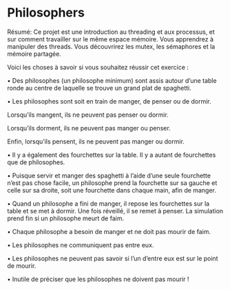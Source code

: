 # Philosophers

Résumé:
Ce projet est une introduction au threading et aux processus, et sur comment travailler
sur le même espace mémoire.
Vous apprendrez à manipuler des threads.
Vous découvrirez les mutex, les sémaphores et la mémoire partagée.

Voici les choses à savoir si vous souhaitez réussir cet exercice :

• Des philosophes (un philosophe minimum) sont assis autour d’une table ronde au centre de laquelle se trouve un grand plat de spaghetti.

• Les philosophes sont soit en train de manger, de penser ou de dormir.

  Lorsqu’ils mangent, ils ne peuvent pas penser ou dormir.

  Lorsqu’ils dorment, ils ne peuvent pas manger ou penser.

  Enfin, lorsqu’ils pensent, ils ne peuvent pas manger ou dormir.

• Il y a également des fourchettes sur la table. Il y a autant de fourchettes que de philosophes.

• Puisque servir et manger des spaghetti à l’aide d’une seule fourchette n’est pas chose facile, un philosophe prend la fourchette sur sa gauche et celle sur sa droite, soit une fourchette dans chaque main, afin de manger.

• Quand un philosophe a fini de manger, il repose les fourchettes sur la table et se met à dormir. Une fois réveillé, il se remet à penser. La simulation prend fin si un philosophe meurt de faim.

• Chaque philosophe a besoin de manger et ne doit pas mourir de faim.

• Les philosophes ne communiquent pas entre eux.

• Les philosophes ne peuvent pas savoir si l’un d’entre eux est sur le point de mourir.

• Inutile de préciser que les philosophes ne doivent pas mourir !
